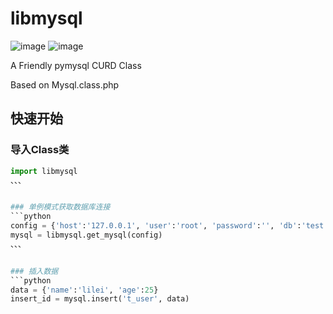 # libmysql
![image](https://img.shields.io/badge/author-fanrong33-blue.svg)
![image](https://img.shields.io/badge/version-0.1-brightgreen.svg)

A Friendly pymysql CURD Class

Based on Mysql.class.php   
   
## 快速开始

### 导入Class类
```python
import libmysql
、、、


### 单例模式获取数据库连接
```python
config = {'host':'127.0.0.1', 'user':'root', 'password':'', 'db':'test', 'port':3306, 'charset':'utf8'} 
mysql = libmysql.get_mysql(config)
、、、


### 插入数据
```python
data = {'name':'lilei', 'age':25}
insert_id = mysql.insert('t_user', data)
```

